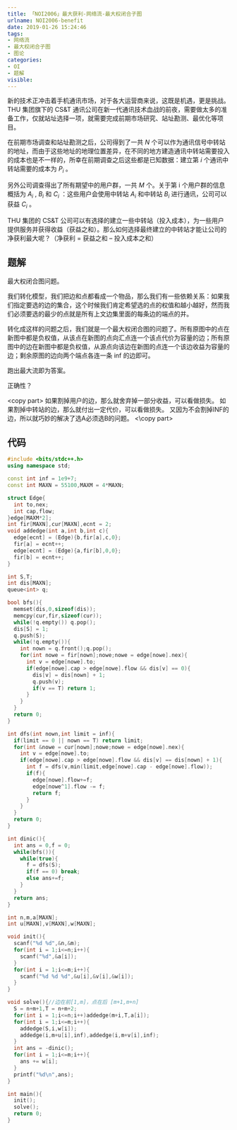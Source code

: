 ```yaml
---
title: 「NOI2006」最大获利-网络流-最大权闭合子图
urlname: NOI2006-benefit
date: 2019-01-26 15:24:46
tags:
- 网络流
- 最大权闭合子图
- 图论
categories: 
- OI
- 题解
visible:
---
```


新的技术正冲击着手机通讯市场，对于各大运营商来说，这既是机遇，更是挑战。THU 集团旗下的 CS&T 通讯公司在新一代通讯技术血战的前夜，需要做太多的准备工作，仅就站址选择一项，就需要完成前期市场研究、站址勘测、最优化等项目。

在前期市场调查和站址勘测之后，公司得到了一共 $N$ 个可以作为通讯信号中转站的地址，而由于这些地址的地理位置差异，在不同的地方建造通讯中转站需要投入的成本也是不一样的，所幸在前期调查之后这些都是已知数据：建立第 $i$ 个通讯中转站需要的成本为 $P_i$ 。

另外公司调查得出了所有期望中的用户群，一共 $M$ 个。关于第 i 个用户群的信息概括为 $A_i$ , $B_i$ 和 $C_i$ ：这些用户会使用中转站 $A_i$ 和中转站 $B_i$ 进行通讯，公司可以获益 $C_i$​ 。

THU 集团的 CS&T 公司可以有选择的建立一些中转站（投入成本），为一些用户提供服务并获得收益（获益之和）。那么如何选择最终建立的中转站才能让公司的净获利最大呢？（净获利 = 获益之和 – 投入成本之和）

<!-- more -->

## 题解

最大权闭合图问题。

我们转化模型，我们把边和点都看成一个物品，那么我们有一些依赖关系：如果我们指定要选的边的集合，这个时候我们肯定希望选的点的权值和越小越好，然而我们必须要选的最少的点就是所有上文边集里面的每条边的端点的并。

转化成这样的问题之后，我们就是一个最大权闭合图的问题了。所有原图中的点在新图中都是负权值，从该点在新图的点向汇点连一个该点代价为容量的边；所有原图中的边在新图中都是负权值，从源点向该边在新图的点连一个该边收益为容量的边；剩余原图的边向两个端点各连一条 inf 的边即可。

跑出最大流即为答案。

正确性？


\<copy part\>
如果割掉用户的边，那么就舍弃掉一部分收益，可以看做损失。
如果割掉中转站的边，那么就付出一定代价，可以看做损失。
又因为不会割掉INF的边，所以就巧妙的解决了选A必须选B的问题。
\<\copy part\>


## 代码


```cpp
#include <bits/stdc++.h>
using namespace std;

const int inf = 1e9+7;
const int MAXN = 55100,MAXM = 4*MAXN;

struct Edge{
  int to,nex;
  int cap,flow;
}edge[MAXM*2];
int fir[MAXN],cur[MAXN],ecnt = 2;
void addedge(int a,int b,int c){
  edge[ecnt] = (Edge){b,fir[a],c,0};
  fir[a] = ecnt++;
  edge[ecnt] = (Edge){a,fir[b],0,0};
  fir[b] = ecnt++;
}

int S,T;
int dis[MAXN];
queue<int> q;

bool bfs(){
  memset(dis,0,sizeof(dis));
  memcpy(cur,fir,sizeof(cur));
  while(!q.empty()) q.pop();
  dis[S] = 1;
  q.push(S);
  while(!q.empty()){
    int nown = q.front();q.pop();
    for(int nowe = fir[nown];nowe;nowe = edge[nowe].nex){
      int v = edge[nowe].to;
      if(edge[nowe].cap > edge[nowe].flow && dis[v] == 0){
        dis[v] = dis[nown] + 1;
        q.push(v);
        if(v == T) return 1;
      }
    }
  }
  return 0;
}

int dfs(int nown,int limit = inf){
  if(limit == 0 || nown == T) return limit;
  for(int &nowe = cur[nown];nowe;nowe = edge[nowe].nex){
    int v = edge[nowe].to;
    if(edge[nowe].cap > edge[nowe].flow && dis[v] == dis[nown] + 1){
      int f = dfs(v,min(limit,edge[nowe].cap - edge[nowe].flow));
      if(f){
        edge[nowe].flow+=f;
        edge[nowe^1].flow -= f;
        return f;
      }
    }
  }
  return 0;
}

int dinic(){
  int ans = 0,f = 0;
  while(bfs()){
    while(true){
      f = dfs(S);
      if(f == 0) break;
      else ans+=f;
    }
  }
  return ans;
}

int n,m,a[MAXN];
int u[MAXN],v[MAXN],w[MAXN];

void init(){
  scanf("%d %d",&n,&m);
  for(int i = 1;i<=n;i++){
    scanf("%d",&a[i]);
  }
  for(int i = 1;i<=m;i++){
    scanf("%d %d %d",&u[i],&v[i],&w[i]);
  }
}

void solve(){//边在前[1,m]，点在后 [m+1,m+n]
  S = n+m+1,T = n+m+2;
  for(int i = 1;i<=n;i++)addedge(m+i,T,a[i]);
  for(int i = 1;i<=m;i++){
    addedge(S,i,w[i]);
    addedge(i,m+u[i],inf),addedge(i,m+v[i],inf);
  }
  int ans = -dinic();
  for(int i = 1;i<=m;i++){
    ans += w[i];
  }
  printf("%d\n",ans);
}

int main(){
  init();
  solve();
  return 0;
} 
```

